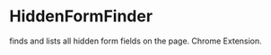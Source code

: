 HiddenFormFinder
================

finds and lists all hidden form fields on the page. Chrome Extension.
